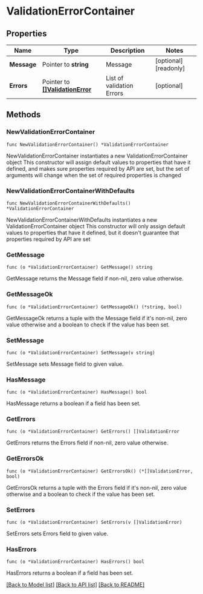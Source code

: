 # ValidationErrorContainer

## Properties

Name | Type | Description | Notes
------------ | ------------- | ------------- | -------------
**Message** | Pointer to **string** | Message | [optional] [readonly] 
**Errors** | Pointer to [**[]ValidationError**](ValidationError.md) | List of validation Errors | [optional] 

## Methods

### NewValidationErrorContainer

`func NewValidationErrorContainer() *ValidationErrorContainer`

NewValidationErrorContainer instantiates a new ValidationErrorContainer object
This constructor will assign default values to properties that have it defined,
and makes sure properties required by API are set, but the set of arguments
will change when the set of required properties is changed

### NewValidationErrorContainerWithDefaults

`func NewValidationErrorContainerWithDefaults() *ValidationErrorContainer`

NewValidationErrorContainerWithDefaults instantiates a new ValidationErrorContainer object
This constructor will only assign default values to properties that have it defined,
but it doesn't guarantee that properties required by API are set

### GetMessage

`func (o *ValidationErrorContainer) GetMessage() string`

GetMessage returns the Message field if non-nil, zero value otherwise.

### GetMessageOk

`func (o *ValidationErrorContainer) GetMessageOk() (*string, bool)`

GetMessageOk returns a tuple with the Message field if it's non-nil, zero value otherwise
and a boolean to check if the value has been set.

### SetMessage

`func (o *ValidationErrorContainer) SetMessage(v string)`

SetMessage sets Message field to given value.

### HasMessage

`func (o *ValidationErrorContainer) HasMessage() bool`

HasMessage returns a boolean if a field has been set.

### GetErrors

`func (o *ValidationErrorContainer) GetErrors() []ValidationError`

GetErrors returns the Errors field if non-nil, zero value otherwise.

### GetErrorsOk

`func (o *ValidationErrorContainer) GetErrorsOk() (*[]ValidationError, bool)`

GetErrorsOk returns a tuple with the Errors field if it's non-nil, zero value otherwise
and a boolean to check if the value has been set.

### SetErrors

`func (o *ValidationErrorContainer) SetErrors(v []ValidationError)`

SetErrors sets Errors field to given value.

### HasErrors

`func (o *ValidationErrorContainer) HasErrors() bool`

HasErrors returns a boolean if a field has been set.


[[Back to Model list]](../README.md#documentation-for-models) [[Back to API list]](../README.md#documentation-for-api-endpoints) [[Back to README]](../README.md)


